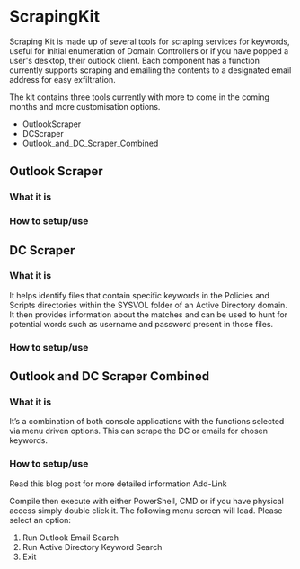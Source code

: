 # ScrapingKit
Scraping Kit is made up of several tools for scraping services for keywords, useful for initial enumeration of Domain Controllers or if you have popped a user's desktop, their outlook client. Each component has a function currently supports scraping and emailing the contents to a designated email address for easy exfiltration.

The kit contains three tools currently with more to come in the coming months and more customisation options.

- OutlookScraper
- DCScraper
- Outlook_and_DC_Scraper_Combined
## Outlook Scraper

### What it is

### How to setup/use

## DC Scraper

### What it is

It helps identify files that contain specific keywords in the Policies and Scripts directories within the SYSVOL folder of an Active Directory domain. It then provides information about the matches and can be used to hunt for potential words such as username and password present in those files.

### How to setup/use

## Outlook and DC Scraper Combined

### What it is

It’s a combination of both console applications with the functions selected via menu driven options. This can scrape the DC or emails for chosen keywords.

### How to setup/use

Read this blog post for more detailed information Add-Link

Compile then execute with either PowerShell, CMD or if you have physical access simply double click it.
The following menu screen will load.
Please select an option:
1. Run Outlook Email Search
2. Run Active Directory Keyword Search
3. Exit

